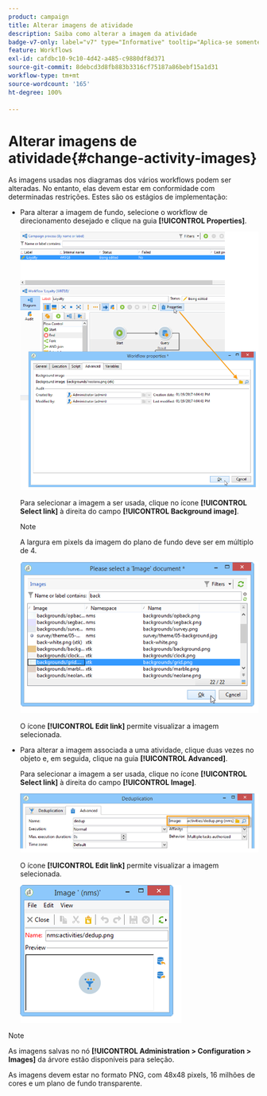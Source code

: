 ```yaml
---
product: campaign
title: Alterar imagens de atividade
description: Saiba como alterar a imagem da atividade
badge-v7-only: label="v7" type="Informative" tooltip="Aplica-se somente ao Campaign Classic v7"
feature: Workflows
exl-id: cafdbc10-9c10-4d42-a485-c9880df8d371
source-git-commit: 8debcd3d8fb883b3316cf75187a86bebf15a1d31
workflow-type: tm+mt
source-wordcount: '165'
ht-degree: 100%

---
```


# Alterar imagens de atividade{#change-activity-images}



As imagens usadas nos diagramas dos vários workflows podem ser alteradas. No entanto, elas devem estar em conformidade com determinadas restrições. Estes são os estágios de implementação:

* Para alterar a imagem de fundo, selecione o workflow de direcionamento desejado e clique na guia **[!UICONTROL Properties]**.

  ![](assets/s_user_segmentation_properties_tab.png)

  Para selecionar a imagem a ser usada, clique no ícone **[!UICONTROL Select link]** à direita do campo **[!UICONTROL Background image]**.

  >[!NOTE]
  >
  >A largura em pixels da imagem do plano de fundo deve ser em múltiplo de 4.

  ![](assets/s_user_segmentation_background_select.png)

  O ícone **[!UICONTROL Edit link]** permite visualizar a imagem selecionada.

* Para alterar a imagem associada a uma atividade, clique duas vezes no objeto e, em seguida, clique na guia **[!UICONTROL Advanced]**.

  Para selecionar a imagem a ser usada, clique no ícone **[!UICONTROL Select link]** à direita do campo **[!UICONTROL Image]**.

  ![](assets/s_user_segmentation_activity_image.png)

  O ícone **[!UICONTROL Edit link]** permite visualizar a imagem selecionada.

  ![](assets/s_user_segmentation_activity_image_select.png)

>[!NOTE]
>
>As imagens salvas no nó **[!UICONTROL Administration > Configuration > Images]** da árvore estão disponíveis para seleção.
>  
>As imagens devem estar no formato PNG, com 48x48 pixels, 16 milhões de cores e um plano de fundo transparente.
